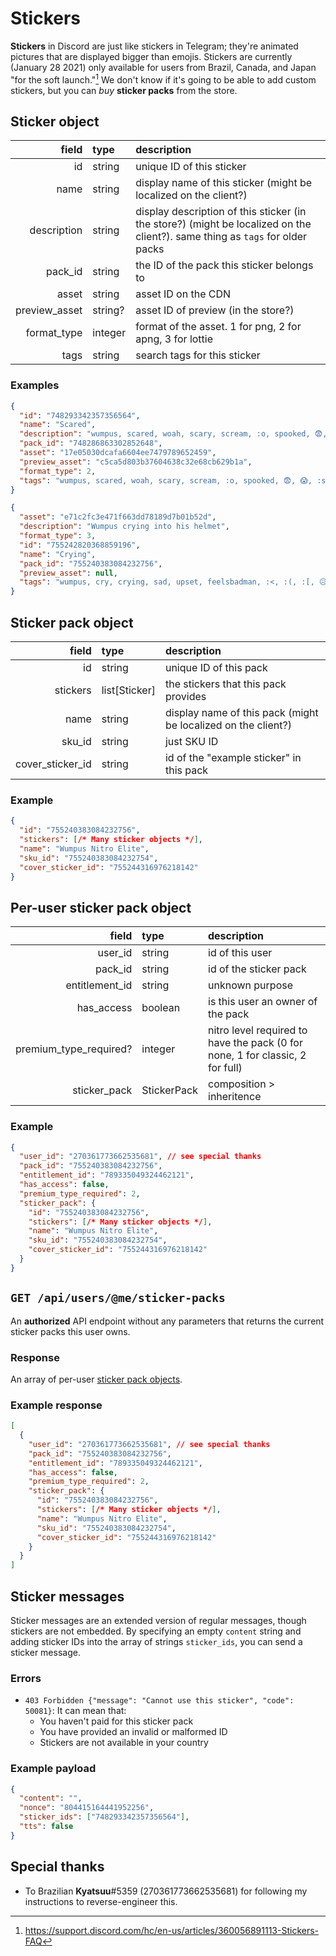 # Stickers

**Stickers** in Discord are just like stickers in Telegram; they're animated pictures that are displayed bigger than emojis. Stickers are currently (January 28 2021) only available for users from Brazil, Canada, and Japan "for the soft launch."[^1] We don't know if it's going to be able to add custom stickers, but you can *buy* **sticker packs** from the store.

## Sticker object

| field         | type    | description |
| --:           | :--     | :-- |
| id            | string  | unique ID of this sticker |
| name          | string  | display name of this sticker (might be localized on the client?) |
| description   | string  | display description of this sticker (in the store?) (might be localized on the client?). same thing as `tags` for older packs |
| pack_id       | string  | the ID of the pack this sticker belongs to |
| asset         | string  | asset ID on the CDN |
| preview_asset | string? | asset ID of preview (in the store?) |
| format_type   | integer | format of the asset. 1 for png, 2 for apng, 3 for lottie |
| tags          | string  | search tags for this sticker |

### Examples

```json
{
  "id": "748293342357356564",
  "name": "Scared",
  "description": "wumpus, scared, woah, scary, scream, :o, spooked, 😨, 😱, :scared, :scream",
  "pack_id": "748286863302852648",
  "asset": "17e05030dcafa6604ee7479789652459",
  "preview_asset": "c5ca5d803b37604638c32e68cb629b1a",
  "format_type": 2,
  "tags": "wumpus, scared, woah, scary, scream, :o, spooked, 😨, 😱, :scared, :scream"
}
```
```json
{
  "asset": "e71c2fc3e471f663dd78189d7b01b52d",
  "description": "Wumpus crying into his helmet",
  "format_type": 3,
  "id": "755242820368859196",
  "name": "Crying",
  "pack_id": "755240383084232756",
  "preview_asset": null,
  "tags": "wumpus, cry, crying, sad, upset, feelsbadman, :<, :(, :[, 😥, 😢, 😭, ):, tear, :sad, :tear, :cry"
}
```

## Sticker pack object

| field            | type          | description |
| --:              | :--           | :-- |
| id               | string        | unique ID of this pack |
| stickers         | list[Sticker] | the stickers that this pack provides |
| name             | string        | display name of this pack (might be localized on the client?) |
| sku_id           | string        | just SKU ID |
| cover_sticker_id | string        | id of the "example sticker" in this pack |

### Example

```json
{
  "id": "755240383084232756",
  "stickers": [/* Many sticker objects */],
  "name": "Wumpus Nitro Elite",
  "sku_id": "755240383084232754",
  "cover_sticker_id": "755244316976218142"
}
```

## <a name="per-user-sticker-pack"></a> Per-user sticker pack object

| field                  | type        | description |
| --:                    | :--         | :-- |
| user_id                | string      | id of this user |
| pack_id                | string      | id of the sticker pack |
| entitlement_id         | string      | unknown purpose |
| has_access             | boolean     | is this user an owner of the pack |
| premium_type_required? | integer     | nitro level required to have the pack (0 for none, 1 for classic, 2 for full) |
| sticker_pack           | StickerPack | composition > inheritence |

### Example

```json
{
  "user_id": "270361773662535681", // see special thanks
  "pack_id": "755240383084232756",
  "entitlement_id": "789335049324462121",
  "has_access": false,
  "premium_type_required": 2,
  "sticker_pack": {
    "id": "755240383084232756",
    "stickers": [/* Many sticker objects */],
    "name": "Wumpus Nitro Elite",
    "sku_id": "755240383084232754",
    "cover_sticker_id": "755244316976218142"
  }
}
```

## `GET /api/users/@me/sticker-packs`

An **authorized** API endpoint without any parameters that returns the current sticker packs this user owns.

### Response

An array of per-user [sticker pack objects](#per-user-sticker-pack).

### Example response

```json
[
  {
    "user_id": "270361773662535681", // see special thanks
    "pack_id": "755240383084232756",
    "entitlement_id": "789335049324462121",
    "has_access": false,
    "premium_type_required": 2,
    "sticker_pack": {
      "id": "755240383084232756",
      "stickers": [/* Many sticker objects */],
      "name": "Wumpus Nitro Elite",
      "sku_id": "755240383084232754",
      "cover_sticker_id": "755244316976218142"
    }
  }
]
```

## Sticker messages

Sticker messages are an extended version of regular messages, though stickers are not embedded. 
By specifying an empty `content` string and adding sticker IDs into the array of strings `sticker_ids`, you can send a sticker message.

### Errors
- `403 Forbidden {"message": "Cannot use this sticker", "code": 50081}`: It can mean that:
  - You haven't paid for this sticker pack
  - You have provided an invalid or malformed ID
  - Stickers are not available in your country

### Example payload

```json
{
  "content": "",
  "nonce": "804415164441952256",
  "sticker_ids": ["748293342357356564"],
  "tts": false
}
```

## Special thanks
- To Brazilian **Kyatsuu**#5359 (270361773662535681) for following my instructions to reverse-engineer this.


[^1]: https://support.discord.com/hc/en-us/articles/360056891113-Stickers-FAQ

